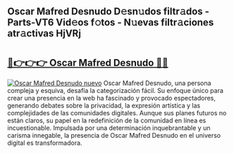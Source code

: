 ## Oscar Mafred Desnudo D𝚎sn𝚞dos filtr𝚊dos - Parts-VT6 Vid𝚎os f𝚘tos - N𝚞evas filtr𝚊ciones atr𝚊ctivas HjVRj

# <h2><a href="http://mbc7bwr.tromn.icu/?c=Oscar+Mafred+Desnudo">🔗👉👉👉 Oscar Mafred Desnudo 🔗🔗</a></h2>

[![Oscar Mafred Desnudo nuevo](https://i.imgur.com/pEAQMta.gif)](http://mbc7bwr.tromn.icu/?c=Oscar+Mafred+Desnudo)
Oscar Mafred Desnudo, una persona compleja y esquiva, desafía la categorización fácil. Su enfoque único para crear una presencia en la web ha fascinado y provocado espectadores, generando debates sobre la privacidad, la expresión artística y las complejidades de las comunidades digitales. Aunque sus planes futuros no están claros, su papel en la redefinición de la comunidad en línea es incuestionable. Impulsada por una determinación inquebrantable y un carisma innegable, la presencia de Oscar Mafred Desnudo en el universo digital es transformadora.
